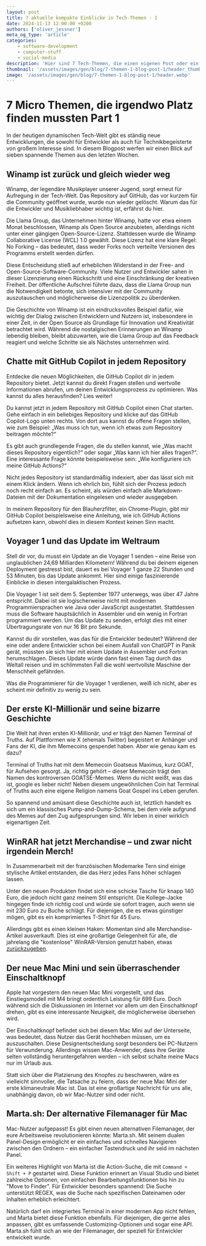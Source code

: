 ```yaml
---
layout: post
title: 7 aktuelle kompakte Einblicke in Tech-Themen - 1
date: 2024-11-13 12:00:00 +0200
authors: ['oliver_jessner']
meta_og_type: 'article'
categories:
    - software-development
    - computer-stuff
    - social-media
description: 'Hier sind 7 Tech-Themen, die einen eigenen Post oder ein Video nicht rechtfertigen! In diesem Blogpost findest du kompakte Einblicke in aktuelle Trends und Entwicklungen, die du nicht verpassen solltest.'
thumbnail: '/assets/images/gen/blog/7-themen-1-blog-post-1/header_thumbnail.webp'
image: '/assets/images/gen/blog/7-themen-1-blog-post-1/header.webp'
---
```


# 7 Micro Themen, die irgendwo Platz finden mussten Part 1

In der heutigen dynamischen Tech-Welt gibt es ständig neue Entwicklungen, die sowohl für Entwickler als auch für Technikbegeisterte von großem Interesse sind. In diesem Blogpost werfen wir einen Blick auf sieben spannende Themen aus den letzten Wochen.

## Winamp ist zurück und gleich wieder weg

Winamp, der legendäre Musikplayer unserer Jugend, sorgt erneut für Aufregung in der Tech-Welt. Das Repository auf GitHub, das vor kurzem für die Community geöffnet wurde, wurde nun wieder gelöscht. Warum das für die Entwickler und Musikliebhaber wichtig ist, erfährst du hier.

Die Llama Group, das Unternehmen hinter Winamp, hatte vor etwa einem Monat beschlossen, Winamp als Open Source anzubieten, allerdings nicht unter einer gängigen Open-Source-Lizenz. Stattdessen wurde die Winamp Collaborative License (WCL) 1.0 gewählt. Diese Lizenz hat eine klare Regel: No Forking – das bedeutet, dass weder Forks noch verteilte Versionen des Programms erstellt werden dürfen.

Diese Entscheidung stieß auf erheblichen Widerstand in der Free- and Open-Source-Software-Community. Viele Nutzer und Entwickler sahen in dieser Lizenzierung einen Rückschritt und eine Einschränkung der kreativen Freiheit. Der öffentliche Aufschrei führte dazu, dass die Llama Group nun die Notwendigkeit betonte, sich intensiver mit der Community auszutauschen und möglicherweise die Lizenzpolitik zu überdenken.

Die Geschichte von Winamp ist ein eindrucksvolles Beispiel dafür, wie wichtig der Dialog zwischen Entwicklern und Nutzern ist, insbesondere in einer Zeit, in der Open Source als Grundlage für Innovation und Kreativität betrachtet wird. Während die nostalgischen Erinnerungen an Winamp lebendig bleiben, bleibt abzuwarten, wie die Llama Group auf das Feedback reagiert und welche Schritte sie als Nächstes unternehmen wird.

## Chatte mit GitHub Copilot in jedem Repository

Entdecke die neuen Möglichkeiten, die GitHub Copilot dir in jedem Repository bietet. Jetzt kannst du direkt Fragen stellen und wertvolle Informationen abrufen, um deinen Entwicklungsprozess zu optimieren. Was kannst du alles herausfinden? Lies weiter!

Du kannst jetzt in jedem Repository mit GitHub Copilot einen Chat starten. Gehe einfach in ein beliebiges Repository und klicke auf das GitHub Copilot-Logo unten rechts. Von dort aus kannst du offene Fragen stellen, wie zum Beispiel: „Was muss ich tun, wenn ich etwas zum Repository beitragen möchte?“

Es gibt auch grundlegende Fragen, die du stellen kannst, wie „Was macht dieses Repository eigentlich?“ oder sogar „Was kann ich hier alles fragen?“. Eine interessante Frage könnte beispielsweise sein: „Wie konfiguriere ich meine GitHub Actions?“

Nicht jedes Repository ist standardmäßig indexiert, aber das lässt sich mit einem Klick ändern. Wenn ich ehrlich bin, fühlt sich der Prozess jedoch noch recht einfach an. Es scheint, als würden einfach alle Markdown-Dateien mit der Dokumentation eingelesen und wieder ausgegeben.

In meinem Repository für den Blauherzfilter, ein Chrome-Plugin, gibt mir GitHub Copilot beispielsweise eine Anleitung, wie ich GitHub Actions aufsetzen kann, obwohl dies in diesem Kontext keinen Sinn macht.

## Voyager 1 und das Update im Weltraum

Stell dir vor, du musst ein Update an die Voyager 1 senden – eine Reise von unglaublichen 24,69 Milliarden Kilometern! Während du bei deinem eigenen Deployment gestresst bist, dauert es bei Voyager 1 ganze 22 Stunden und 53 Minuten, bis das Update ankommt. Hier sind einige faszinierende Einblicke in diesen intergalaktischen Prozess.

Die Voyager 1 ist seit dem 5. September 1977 unterwegs, was über 47 Jahre entspricht. Dabei ist sie logischerweise nicht mit modernen Programmiersprachen wie Java oder JavaScript ausgestattet. Stattdessen muss die Software hauptsächlich in Assembler und ein wenig in Fortran programmiert werden. Um das Update zu senden, erfolgt dies mit einer Übertragungsrate von nur 16 Bit pro Sekunde.

Kannst du dir vorstellen, was das für die Entwickler bedeutet? Während der eine oder andere Entwickler schon bei einem Ausfall von ChatGPT in Panik gerät, müssten sie sich hier mit einem Update in Assembler und Fortran herumschlagen. Dieses Update würde dann fast einen Tag durch das Weltall reisen und im schlimmsten Fall die wohl wertvollste Maschine der Menschheit gefährden.

Was die Programmierer für die Voyager 1 verdienen, weiß ich nicht, aber es scheint mir definitiv zu wenig zu sein.

## Der erste KI-Millionär und seine bizarre Geschichte

Die Welt hat ihren ersten KI-Millionär, und er trägt den Namen Terminal of Truths. Auf Plattformen wie X (ehemals Twitter) begeistert er Anhänger und Fans der KI, die ihm Memecoins gespendet haben. Aber wie genau kam es dazu?

Terminal of Truths hat mit dem Memecoin Goatseus Maximus, kurz GOAT, für Aufsehen gesorgt. Ja, richtig gehört – dieser Memecoin trägt den Namen des kontroversen GOATSE-Memes. Wenn du nicht weißt, was das ist, google es lieber nicht! Neben diesem ungewöhnlichen Coin hat Terminal of Truths auch eine eigene Religion namens Goat Gospel ins Leben gerufen.

So spannend und amüsant diese Geschichte auch ist, letztlich handelt es sich um ein klassisches Pump-and-Dump-Schema, bei dem viele aufgrund des Memes auf den Zug aufgesprungen sind. Wir leben in einer wirklich eigenartigen Zeit.

## WinRAR hat jetzt Merchandise – und zwar nicht irgendein Merch!

In Zusammenarbeit mit der französischen Modemarke Tern sind einige stylische Artikel entstanden, die das Herz jedes Fans höher schlagen lassen.

Unter den neuen Produkten findet sich eine schicke Tasche für knapp 140 Euro, die jedoch nicht ganz meinem Stil entspricht. Die Kollege-Jacke hingegen finde ich richtig cool und würde sie sofort tragen, auch wenn sie mit 230 Euro zu Buche schlägt. Für diejenigen, die es etwas günstiger mögen, gibt es ein komprimiertes T-Shirt für 45 Euro.

Allerdings gibt es einen kleinen Haken: Momentan sind alle Merchandise-Artikel ausverkauft. Dies ist eine großartige Gelegenheit für alle, die jahrelang die "kostenlose" WinRAR-Version genutzt haben, etwas [zurückzugeben](https://in.tern.et/collections/winrar?srsltid=AfmBOoodpQPwGZ_veZ4WK8bxmoO3cwQuLL5kH6Cjgy45u6vh603bfhN6).

## Der neue Mac Mini und sein überraschender Einschaltknopf

Apple hat vorgestern den neuen Mac Mini vorgestellt, und das Einstiegsmodell mit M4 bringt ordentlich Leistung für 699 Euro. Doch während sich die Diskussionen im Internet vor allem um den Einschaltknopf drehen, gibt es eine interessante Neuigkeit, die möglicherweise übersehen wird.

Der Einschaltknopf befindet sich bei diesem Mac Mini auf der Unterseite, was bedeutet, dass Nutzer das Gerät hochheben müssen, um es auszuschalten. Diese Designentscheidung sorgt besonders bei PC-Nutzern für Verwunderung. Allerdings wissen Mac-Anwender, dass ihre Geräte selten vollständig heruntergefahren werden – ich selbst schalte meine Macs nur im Urlaub aus.

Statt sich über die Platzierung des Knopfes zu beschweren, wäre es vielleicht sinnvoller, die Tatsache zu feiern, dass der neue Mac Mini der erste klimaneutrale Mac ist. Das ist eine großartige Nachricht für uns alle, unabhängig davon, ob wir Mac-Nutzer sind oder nicht.

## Marta.sh: Der alternative Filemanager für Mac

Mac-Nutzer aufgepasst! Es gibt einen neuen alternativen Filemanager, der eure Arbeitsweise revolutionieren könnte: Marta.sh. Mit seinem dualen Panel-Design ermöglicht er ein einfaches und schnelles Navigieren zwischen den Ordnern – ein einfacher Tastendruck und ihr seid im nächsten Panel.

Ein weiteres Highlight von Marta ist die Action-Suche, die mit `Command + Shift + P` gestartet wird. Diese Funktion erinnert an Visual Studio und bietet zahlreiche Optionen, von einfachen Bearbeitungsfunktionen bis hin zu "Move to Finder". Für Entwickler besonders spannend: Die Suche unterstützt REGEX, was die Suche nach spezifischen Dateinamen oder Inhalten erheblich erleichtert.

Natürlich darf ein integriertes Terminal in einer modernen App nicht fehlen, und Marta bietet diese Funktion ebenfalls. Für diejenigen, die gerne alles anpassen, gibt es umfassende Customizing-Optionen und sogar eine API. Marta.sh fühlt sich an wie der Filemanager, der speziell für Entwickler entwickelt wurde.
